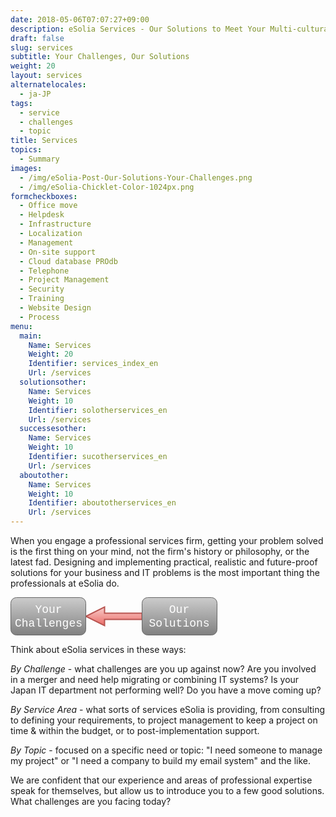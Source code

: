 ```yaml
---
date: 2018-05-06T07:07:27+09:00
description: eSolia Services - Our Solutions to Meet Your Multi-cultural, Project or System Challenges
draft: false
slug: services
subtitle: Your Challenges, Our Solutions
weight: 20
layout: services
alternatelocales:
  - ja-JP
tags:
  - service
  - challenges
  - topic
title: Services
topics:
  - Summary
images:
  - /img/eSolia-Post-Our-Solutions-Your-Challenges.png
  - /img/eSolia-Chicklet-Color-1024px.png
formcheckboxes:
  - Office move
  - Helpdesk
  - Infrastructure
  - Localization
  - Management
  - On-site support
  - Cloud database PROdb
  - Telephone
  - Project Management
  - Security
  - Training
  - Website Design
  - Process
menu:
  main:
    Name: Services
    Weight: 20
    Identifier: services_index_en
    Url: /services
  solutionsother:
    Name: Services
    Weight: 10
    Identifier: solotherservices_en
    Url: /services
  successesother:
    Name: Services
    Weight: 10
    Identifier: sucotherservices_en
    Url: /services
  aboutother:
    Name: Services
    Weight: 10
    Identifier: aboutotherservices_en
    Url: /services
---
```


When you engage a professional services firm, getting your problem solved is the first thing on your mind, not the firm's history or philosophy, or the latest fad. Designing and implementing practical, realistic and future-proof solutions for your business and IT problems is the most important thing the professionals at eSolia do.

<svg xmlns="http://www.w3.org/2000/svg" xmlns:xlink="http://www.w3.org/1999/xlink" width="331px" version="1.1" viewBox="0 0 331 61" style="max-width:100%;max-height:61px;"><defs><linearGradient x1="0%" y1="0%" x2="0%" y2="100%" id="mx-gradient-f8cecc-1-ea6b66-1-s-0"><stop offset="0%" style="stop-color:#f8cecc"/><stop offset="100%" style="stop-color:#ea6b66"/></linearGradient><linearGradient x1="0%" y1="0%" x2="0%" y2="100%" id="mx-gradient-cccccc-1-808080-1-s-0"><stop offset="0%" style="stop-color:#CCCCCC"/><stop offset="100%" style="stop-color:#808080"/></linearGradient></defs><g transform="translate(0.5,0.5)"><path d="M 210 25 L 210 35 L 150 35 L 150 45 L 120 30 L 150 15 L 150 25 Z" fill="url(#mx-gradient-f8cecc-1-ea6b66-1-s-0)" stroke="#b85450" stroke-width="2" stroke-miterlimit="10" pointer-events="none"/><rect x="0" y="0" width="120" height="60" rx="9" ry="9" fill="url(#mx-gradient-cccccc-1-808080-1-s-0)" stroke="#666666" pointer-events="none"/><g transform="translate(5.5,9.5)"><switch><foreignObject style="overflow:visible;" pointer-events="all" width="108" height="40" requiredFeatures="http://www.w3.org/TR/SVG11/feature#Extensibility"><div xmlns="http://www.w3.org/1999/xhtml" style="display: inline-block; font-size: 18px; font-family: &quot;Courier New&quot;; color: rgb(255, 255, 255); line-height: 1.2; vertical-align: top; width: 110px; white-space: nowrap; word-wrap: normal; text-align: center;"><div xmlns="http://www.w3.org/1999/xhtml" style="display:inline-block;text-align:inherit;text-decoration:inherit;">Your<br />Challenges<br /></div></div></foreignObject><text x="54" y="29" fill="#FFFFFF" text-anchor="middle" font-size="18px" font-family="Courier New">Your&lt;br&gt;Challenges&lt;br&gt;</text></switch></g><rect x="210" y="0" width="120" height="60" rx="9" ry="9" fill="url(#mx-gradient-cccccc-1-808080-1-s-0)" stroke="#666666" pointer-events="none"/><g transform="translate(220.5,9.5)"><switch><foreignObject style="overflow:visible;" pointer-events="all" width="98" height="40" requiredFeatures="http://www.w3.org/TR/SVG11/feature#Extensibility"><div xmlns="http://www.w3.org/1999/xhtml" style="display: inline-block; font-size: 18px; font-family: &quot;Courier New&quot;; color: rgb(255, 255, 255); line-height: 1.2; vertical-align: top; width: 98px; white-space: nowrap; word-wrap: normal; text-align: center;"><div xmlns="http://www.w3.org/1999/xhtml" style="display:inline-block;text-align:inherit;text-decoration:inherit;">Our<br />Solutions<br /></div></div></foreignObject><text x="49" y="29" fill="#FFFFFF" text-anchor="middle" font-size="18px" font-family="Courier New">Our&lt;br&gt;Solutions&lt;br&gt;</text></switch></g></g></svg>

Think about eSolia services in these ways:

_By Challenge_ - what challenges are you up against now? Are you involved in a merger and need help migrating or combining IT systems? Is your Japan IT department not performing well? Do you have a move coming up?

_By Service Area_ - what sorts of services eSolia is providing, from consulting to defining your requirements, to project management to keep a project on time & within the budget, or to post-implementation support.

_By Topic_ - focused on a specific need or topic: "I need someone to manage my project" or "I need a company to build my email system" and the like.

We are confident that our experience and areas of professional expertise speak for themselves, but allow us to introduce you to a few good solutions. What challenges are you facing today?
